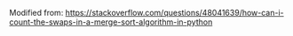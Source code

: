 Modified from:
https://stackoverflow.com/questions/48041639/how-can-i-count-the-swaps-in-a-merge-sort-algorithm-in-python